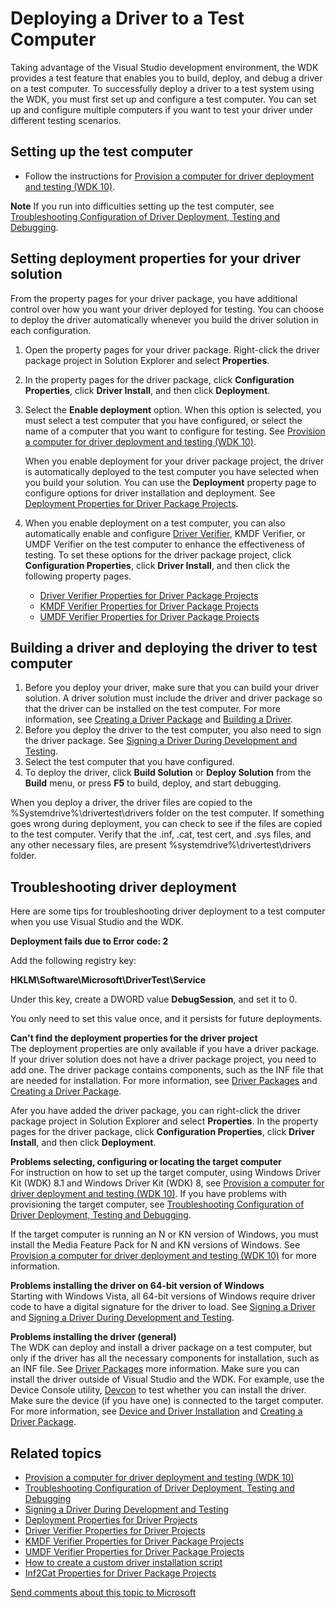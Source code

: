Deploying a Driver to a Test Computer
======================================================================================================

Taking advantage of the Visual Studio development environment, the WDK provides a test feature that enables you to build, deploy, and debug a driver on a test computer. To successfully deploy a driver to a test system using the WDK, you must first set up and configure a test computer. You can set up and configure multiple computers if you want to test your driver under different testing scenarios.

<span id="Setting_up_the_test_computer"></span><span id="setting_up_the_test_computer"></span><span id="SETTING_UP_THE_TEST_COMPUTER"></span>Setting up the test computer
-------------------------------------------------------------------------------------------------------------------------------------------------------------------------

-   Follow the instructions for [Provision a computer for driver deployment and testing (WDK 10)](https://msdn.microsoft.com/en-us/Library/Windows/Hardware/Dn745909).

**Note**  If you run into difficulties setting up the test computer, see [Troubleshooting Configuration of Driver Deployment, Testing and Debugging](troubleshooting_configuration_of_driver_deployment__testing_and_debugging.md).

 

<span id="Setting_deployment_properties_for_your_driver_solution"></span><span id="setting_deployment_properties_for_your_driver_solution"></span><span id="SETTING_DEPLOYMENT_PROPERTIES_FOR_YOUR_DRIVER_SOLUTION"></span>Setting deployment properties for your driver solution
---------------------------------------------------------------------------------------------------------------------------------------------------------------------------------------------------------------------------------------------------------------------------------

From the property pages for your driver package, you have additional control over how you want your driver deployed for testing. You can choose to deploy the driver automatically whenever you build the driver solution in each configuration.

1.  Open the property pages for your driver package. Right-click the driver package project in Solution Explorer and select **Properties**.
2.  In the property pages for the driver package, click **Configuration Properties**, click **Driver Install**, and then click **Deployment**.
3.  Select the **Enable deployment** option. When this option is selected, you must select a test computer that you have configured, or select the name of a computer that you want to configure for testing. See [Provision a computer for driver deployment and testing (WDK 10)](https://msdn.microsoft.com/en-us/Library/Windows/Hardware/Dn745909).

    When you enable deployment for your driver package project, the driver is automatically deployed to the test computer you have selected when you build your solution. You can use the **Deployment** property page to configure options for driver installation and deployment. See [Deployment Properties for Driver Package Projects](deployment_properties_for_driver_projects.md).

4.  When you enable deployment on a test computer, you can also automatically enable and configure [Driver Verifier](https://msdn.microsoft.com/en-us/Library/Windows/Hardware/Ff545448), KMDF Verifier, or UMDF Verifier on the test computer to enhance the effectiveness of testing. To set these options for the driver package project, click **Configuration Properties**, click **Driver Install**, and then click the following property pages.
    -   [Driver Verifier Properties for Driver Package Projects](driver_verifier_properties_for__driver_projects.md)
    -   [KMDF Verifier Properties for Driver Package Projects](kmdf_verifier_properties_for_driver_package_projects.md)
    -   [UMDF Verifier Properties for Driver Package Projects](umdf_verifier_properties_for_driver_package_projects.md)

<span id="Building_a_driver_and_deploying_the_driver_to__test_computer"></span><span id="building_a_driver_and_deploying_the_driver_to__test_computer"></span><span id="BUILDING_A_DRIVER_AND_DEPLOYING_THE_DRIVER_TO__TEST_COMPUTER"></span>Building a driver and deploying the driver to test computer
--------------------------------------------------------------------------------------------------------------------------------------------------------------------------------------------------------------------------------------------------------------------------------------------------------

1.  Before you deploy your driver, make sure that you can build your driver solution. A driver solution must include the driver and driver package so that the driver can be installed on the test computer. For more information, see [Creating a Driver Package](creating_a_driver_package.md) and [Building a Driver](building_a_driver.md).
2.  Before you deploy the driver to the test computer, you also need to sign the driver package. See [Signing a Driver During Development and Testing](signing_a_driver_during_development_and_testing.md).
3.  Select the test computer that you have configured.
4.  To deploy the driver, click **Build Solution** or **Deploy Solution** from the **Build** menu, or press **F5** to build, deploy, and start debugging.

When you deploy a driver, the driver files are copied to the %Systemdrive%\\drivertest\\drivers folder on the test computer. If something goes wrong during deployment, you can check to see if the files are copied to the test computer. Verify that the .inf, .cat, test cert, and .sys files, and any other necessary files, are present %systemdrive%\\drivertest\\drivers folder.

<span id="Troubleshooting_driver_deployment_"></span><span id="troubleshooting_driver_deployment_"></span><span id="TROUBLESHOOTING_DRIVER_DEPLOYMENT_"></span>Troubleshooting driver deployment
------------------------------------------------------------------------------------------------------------------------------------------------------------------------------------------------

Here are some tips for troubleshooting driver deployment to a test computer when you use Visual Studio and the WDK.

**Deployment fails due to Error code: 2**

Add the following registry key:

**HKLM\Software\Microsoft\DriverTest\Service**

Under this key, create a DWORD value **DebugSession**, and set it to 0.

You only need to set this value once, and it persists for future deployments.


<span id="Can_t_find_the_deployment_properties_for_the_driver_project"></span><span id="can_t_find_the_deployment_properties_for_the_driver_project"></span><span id="CAN_T_FIND_THE_DEPLOYMENT_PROPERTIES_FOR_THE_DRIVER_PROJECT"></span>**Can't find the deployment properties for the driver project**  
The deployment properties are only available if you have a driver package. If your driver solution does not have a driver package project, you need to add one. The driver package contains components, such as the INF file that are needed for installation. For more information, see [Driver Packages](https://msdn.microsoft.com/en-us/Library/Windows/Hardware/Ff544840) and [Creating a Driver Package](creating_a_driver_package.md).

Afer you have added the driver package, you can right-click the driver package project in Solution Explorer and select **Properties**. In the property pages for the driver package, click **Configuration Properties**, click **Driver Install**, and then click **Deployment**.

<span id="Problems_selecting__configuring_or_locating_the_target_computer"></span><span id="problems_selecting__configuring_or_locating_the_target_computer"></span><span id="PROBLEMS_SELECTING__CONFIGURING_OR_LOCATING_THE_TARGET_COMPUTER"></span>**Problems selecting, configuring or locating the target computer**  
For instruction on how to set up the target computer, using Windows Driver Kit (WDK) 8.1 and Windows Driver Kit (WDK) 8, see [Provision a computer for driver deployment and testing (WDK 10)](https://msdn.microsoft.com/en-us/Library/Windows/Hardware/Dn745909). If you have problems with provisioning the target computer, see [Troubleshooting Configuration of Driver Deployment, Testing and Debugging](troubleshooting_configuration_of_driver_deployment__testing_and_debugging.md).

If the target computer is running an N or KN version of Windows, you must install the Media Feature Pack for N and KN versions of Windows. See [Provision a computer for driver deployment and testing (WDK 10)](https://msdn.microsoft.com/en-us/Library/Windows/Hardware/Dn745909) for more information.

<span id="Problems_installing_the_driver_on_64-bit_version_of_Windows"></span><span id="problems_installing_the_driver_on_64-bit_version_of_windows"></span><span id="PROBLEMS_INSTALLING_THE_DRIVER_ON_64-BIT_VERSION_OF_WINDOWS"></span>**Problems installing the driver on 64-bit version of Windows**  
Starting with Windows Vista, all 64-bit versions of Windows require driver code to have a digital signature for the driver to load. See [Signing a Driver](signing_a_driver.md) and [Signing a Driver During Development and Testing](signing_a_driver_during_development_and_testing.md).

<span id="Problems_installing_the_driver__general_"></span><span id="problems_installing_the_driver__general_"></span><span id="PROBLEMS_INSTALLING_THE_DRIVER__GENERAL_"></span>**Problems installing the driver (general)**  
The WDK can deploy and install a driver package on a test computer, but only if the driver has all the necessary components for installation, such as an INF file. See [Driver Packages](https://msdn.microsoft.com/en-us/Library/Windows/Hardware/Ff544840) more information. Make sure you can install the driver outside of Visual Studio and the WDK. For example, use the Device Console utility, [Devcon](https://msdn.microsoft.com/en-us/Library/Windows/Hardware/Ff544707) to test whether you can install the driver. Make sure the device (if you have one) is connected to the target computer. For more information, see [Device and Driver Installation](https://msdn.microsoft.com/en-us/Library/Windows/Hardware/Ff549731) and [Creating a Driver Package](creating_a_driver_package.md).

<span id="related_topics"></span>Related topics
-----------------------------------------------

* [Provision a computer for driver deployment and testing (WDK 10)](https://msdn.microsoft.com/en-us/Library/Windows/Hardware/Dn745909)
* [Troubleshooting Configuration of Driver Deployment, Testing and Debugging](troubleshooting_configuration_of_driver_deployment__testing_and_debugging.md)
* [Signing a Driver During Development and Testing](signing_a_driver_during_development_and_testing.md)
* [Deployment Properties for Driver Projects](deployment_properties_for_driver_projects.md)
* [Driver Verifier Properties for Driver Projects](driver_verifier_properties_for__driver_projects.md)
* [KMDF Verifier Properties for Driver Package Projects](kmdf_verifier_properties_for_driver_package_projects.md)
* [UMDF Verifier Properties for Driver Package Projects](umdf_verifier_properties_for_driver_package_projects.md)
* [How to create a custom driver installation script](create_a_custom_driver_installation_script.md)
* [Inf2Cat Properties for Driver Package Projects](inf2cat_properties_for_driver_package_projects.md)
 

 

[Send comments about this topic to Microsoft](mailto:wsddocfb@microsoft.com?subject=Documentation%20feedback%20[VsDriver\vsdriver]:%20Deploying%20a%20Driver%20to%20a%20Test%20Computer%20%20RELEASE:%20%289/30/2015%29&body=%0A%0APRIVACY%20STATEMENT%0A%0AWe%20use%20your%20feedback%20to%20improve%20the%20documentation.%20We%20don't%20use%20your%20email%20address%20for%20any%20other%20purpose,%20and%20we'll%20remove%20your%20email%20address%20from%20our%20system%20after%20the%20issue%20that%20you're%20reporting%20is%20fixed.%20While%20we're%20working%20to%20fix%20this%20issue,%20we%20might%20send%20you%20an%20email%20message%20to%20ask%20for%20more%20info.%20Later,%20we%20might%20also%20send%20you%20an%20email%20message%20to%20let%20you%20know%20that%20we've%20addressed%20your%20feedback.%0A%0AFor%20more%20info%20about%20Microsoft's%20privacy%20policy,%20see%20http://privacy.microsoft.com/en-us/default. "Send comments about this topic to Microsoft")




<!--HONumber=May16_HO4-->


